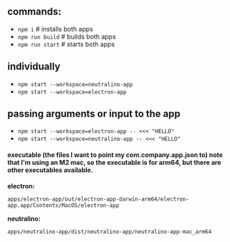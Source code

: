 ## commands:
- `npm i`  # installs both apps
- `npm run build` # builds both apps
- `npm run start` # starts both apps

## individually
- `npm start --workspace=neutralino-app`
- `npm start --workspace=electron-app`

## passing arguments or input to the app
- `npm start --workspace=electron-app -- <<< "HELLO"`
- `npm start --workspace=neutralino-app -- <<< "HELLO"`


#### executable (the files I want to point my com.company.app.json to) note that I'm using an M2 mac, so the executable is for arm64, but there are other executables available.
**electron:**

`apps/electron-app/out/electron-app-darwin-arm64/electron-app.app/Contents/MacOS/electron-app`

**neutralino:**

`apps/neutralino-app/dist/neutralino-app/neutralino-app-mac_arm64`
